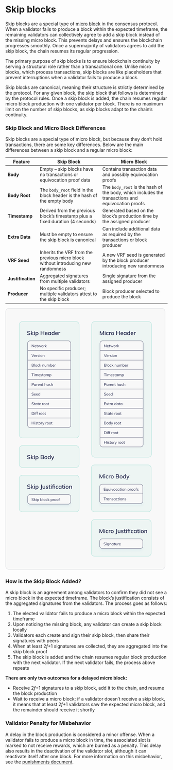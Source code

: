 # Skip blocks

Skip blocks are a special type of [micro block](/learn/protocol/block-format.md#micro-blocks) in the consensus protocol. When a validator fails to produce a block within the expected timeframe, the remaining validators can collectively agree to add a skip block instead of the missing micro block. This prevents delays and ensures the blockchain progresses smoothly. Once a supermajority of validators agrees to add the skip block, the chain resumes its regular progression.

The primary purpose of skip blocks is to ensure blockchain continuity by serving a structural role rather than a transactional one. Unlike micro blocks, which process transactions, skip blocks are like placeholders that prevent interruptions when a validator fails to produce a block.

Skip blocks are canonical, meaning their structure is strictly determined by the protocol. For any given block, the skip block that follows is determined by the protocol rules. Once a skip block is added, the chain resumes regular micro block production with one validator per block. There is no maximum limit on the number of skip blocks, as skip blocks adapt to the chain’s continuity.

### Skip Block and Micro Block Differences

Skip blocks are a special type of micro block, but because they don’t hold transactions, there are some key differences. Below are the main differences between a skip block and a regular micro block:

| **Feature** | **Skip Block** | **Micro Block** |
| --- | --- | --- |
| **Body** | Empty – skip blocks have no transactions or equivocation proof data | Contains transaction data and possibly equivocation proofs |
| **Body Root** | The `body_root` field in the block header is the hash of the empty body | The `body_root` is the hash of the body, which includes the transactions and equivocation proofs |
| **Timestamp** | Derived from the previous block’s timestamp plus a fixed duration (4 seconds) | Generated based on the block’s production time by the assigned producer |
| **Extra Data** | Must be empty to ensure the skip block is canonical | Can include additional data as required by the transactions or block producer |
| **VRF Seed** | Inherits the VRF from the previous micro block without introducing new randomness | A new VRF seed is generated by the block producer introducing new randomness |
| **Justification** | Aggregated signatures from multiple validators | Single signature from the assigned producer |
| **Producer** | No specific producer; multiple validators attest to the skip block | Block producer selected to produce the block |

<img class="object-contain max-h-[max(80vh,220px)]" src="/assets/images/protocol/skip-micro.png" alt="skip block comparison to micro blocks" />

### How is the Skip Block Added?

A skip block is an agreement among validators to confirm they did not see a micro block in the expected timeframe. The block’s justification consists of the aggregated signatures from the validators. The process goes as follows:

1. The elected validator fails to produce a micro block within the expected timeframe
2. Upon noticing the missing block, any validator can create a skip block locally
3. Validators each create and sign their skip block, then share their signatures with peers
4. When at least 2*f*+1 signatures are collected, they are aggregated into the skip block proof
5. The skip block is added and the chain resumes regular block production with the next validator. If the next validator fails, the process above repeats

**There are only two outcomes for a delayed micro block:**

- Receive 2*f*+1 signatures to a skip block, add it to the chain, and resume the block production
- Wait to receive a micro block; if a validator doesn’t receive a skip block, it means that at least 2*f*+1 validators saw the expected micro block, and the remainder should receive it shortly

### Validator Penalty for Misbehavior

A delay in the block production is considered a minor offense. When a validator fails to produce a micro block in time, the associated slot is marked to not receive rewards, which are burned as a penalty. This delay also results in the deactivation of the validator slot, although it can reactivate itself after one block. For more information on this misbehavior, see the [punishments document](/learn/protocol/punishments.md#block-production-delay).
